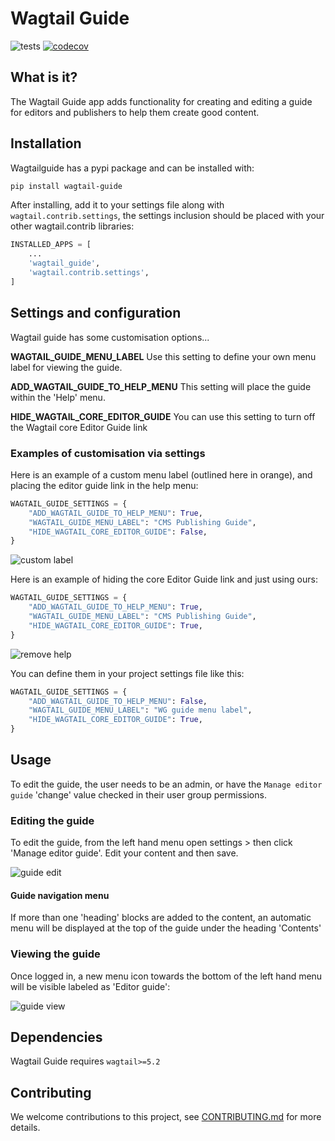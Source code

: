 # Wagtail Guide

![tests](https://github.com/torchbox/wagtailguide/workflows/Test/badge.svg) [![codecov](https://codecov.io/gh/kevinhowbrook/wagtailguide/branch/master/graph/badge.svg?token=K2XKBfubBh)](https://codecov.io/gh/kevinhowbrook/wagtailguide)

## What is it?

The Wagtail Guide app adds functionality for creating and editing a guide for editors and publishers to help them create good content.

## Installation

Wagtailguide has a pypi package and can be installed with:

```bash
pip install wagtail-guide
```

After installing, add it to your settings file along with `wagtail.contrib.settings`, the settings inclusion should be placed with your other wagtail.contrib libraries:

```python
INSTALLED_APPS = [
    ...
    'wagtail_guide',
    'wagtail.contrib.settings',
]
```

## Settings and configuration

Wagtail guide has some customisation options...

**WAGTAIL_GUIDE_MENU_LABEL**
Use this setting to define your own menu label for viewing the guide.

**ADD_WAGTAIL_GUIDE_TO_HELP_MENU**
This setting will place the guide within the 'Help' menu.

**HIDE_WAGTAIL_CORE_EDITOR_GUIDE**
You can use this setting to turn off the Wagtail core Editor Guide link

### Examples of customisation via settings

Here is an example of a custom menu label (outlined here in orange),
and placing the editor guide link in the help menu:

```python
WAGTAIL_GUIDE_SETTINGS = {
    "ADD_WAGTAIL_GUIDE_TO_HELP_MENU": True,
    "WAGTAIL_GUIDE_MENU_LABEL": "CMS Publishing Guide",
    "HIDE_WAGTAIL_CORE_EDITOR_GUIDE": False,
}
```

![custom label](screenshots/custom-label.png)

Here is an example of hiding the core Editor Guide link and just using ours:

```python
WAGTAIL_GUIDE_SETTINGS = {
    "ADD_WAGTAIL_GUIDE_TO_HELP_MENU": True,
    "WAGTAIL_GUIDE_MENU_LABEL": "CMS Publishing Guide",
    "HIDE_WAGTAIL_CORE_EDITOR_GUIDE": True,
}
```

![remove help](screenshots/remove-help.png)

You can define them in your project settings file like this:

```python
WAGTAIL_GUIDE_SETTINGS = {
    "ADD_WAGTAIL_GUIDE_TO_HELP_MENU": False,
    "WAGTAIL_GUIDE_MENU_LABEL": "WG guide menu label",
    "HIDE_WAGTAIL_CORE_EDITOR_GUIDE": True,
}
```

## Usage

To edit the guide, the user needs to be an admin, or have the `Manage editor guide` 'change' value checked in their user group permissions.

### Editing the guide

To edit the guide, from the left hand menu open settings > then click 'Manage editor guide'. Edit your content and then save.

![guide edit](screenshots/editing.png)

#### Guide navigation menu

If more than one 'heading' blocks are added to the content, an automatic menu will be displayed at the top of the guide under the heading 'Contents'

### Viewing the guide

Once logged in, a new menu icon towards the bottom of the left hand menu will be visible labeled as 'Editor guide':

![guide view](screenshots/default.png)

## Dependencies

Wagtail Guide requires `wagtail>=5.2`

## Contributing

We welcome contributions to this project, see [CONTRIBUTING.md](docs/CONTRIBUTING.md) for more details.
